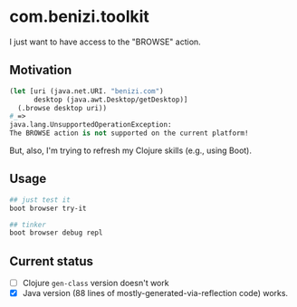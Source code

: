 # com.benizi.toolkit

I just want to have access to the "BROWSE" action.

## Motivation

```clj
(let [uri (java.net.URI. "benizi.com")
      desktop (java.awt.Desktop/getDesktop)]
  (.browse desktop uri))
#_=>
java.lang.UnsupportedOperationException:
The BROWSE action is not supported on the current platform!
```

But, also, I'm trying to refresh my Clojure skills (e.g., using Boot).

## Usage

```sh
## just test it
boot browser try-it

## tinker
boot browser debug repl
```

## Current status

- [ ] Clojure `gen-class` version doesn't work
- [x] Java version (88 lines of mostly-generated-via-reflection code) works.
